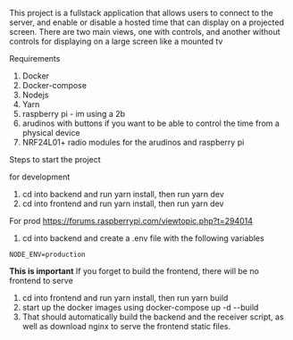 This project is a fullstack application that allows users to connect to the server, and enable or disable a hosted time that can display on a projected screen. There are two main views, one with controls, and another without controls for displaying on a large screen like a mounted tv

Requirements
1. Docker
2. Docker-compose
3. Nodejs
4. Yarn
5. raspberry pi - im using a 2b
6. arudinos with buttons if you want to be able to control the time from a physical device
7. NRF24L01+ radio modules for the arudinos and raspberry pi

Steps to start the project

for development
1. cd into backend and run yarn install, then run yarn dev
2. cd into frontend and run yarn install, then run yarn dev


For prod
https://forums.raspberrypi.com/viewtopic.php?t=294014
1. cd into backend and create a .env file with the following variables
```
NODE_ENV=production
```
**This is important** If you forget to build the frontend, there will be no frontend to serve
1. cd into frontend and run yarn install, then run yarn build
2. start up the docker images using docker-compose up -d --build
3. That should automatically build the backend and the receiver script, as well as download nginx to serve the frontend static files.
